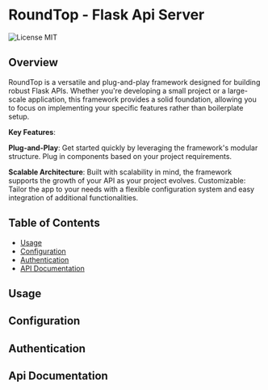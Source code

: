 # RoundTop - Flask Api Server

![License MIT](https://img.shields.io/badge/License-MIT-yellow)

## Overview
RoundTop is a versatile and plug-and-play framework designed for building robust Flask APIs. Whether you're developing a small project or a large-scale application, this framework provides a solid foundation, allowing you to focus on implementing your specific features rather than boilerplate setup.

**Key Features**:

**Plug-and-Play**: Get started quickly by leveraging the framework's modular structure. Plug in components based on your project requirements.

**Scalable Architecture**: Built with scalability in mind, the framework supports the growth of your API as your project evolves.
Customizable: Tailor the app to your needs with a flexible configuration system and easy integration of additional functionalities.

## Table of Contents
- [Usage](#usage)
- [Configuration](#configuration)
- [Authentication](#authentication)
- [API Documentation](#api-documentation)

## Usage

## Configuration

## Authentication

## Api Documentation

